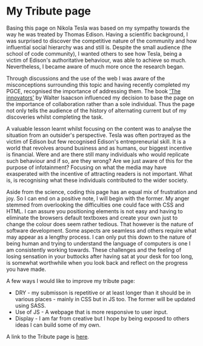 
# My Tribute page 
Basing this page on Nikola Tesla was based on my sympathy towards the way he was treated by Thomas Edison. Having a scientific background, I was surprised to discover the competitive nature of the community and how influential social hierarchy was and still is. Despite the small audience (the school of code community), I wanted others to see how Tesla, being a victim of Edison's authoritative behaviour, was able to achieve so much. Nevertheless, I became aware of much more once the research began.

Through discussions and the use of the web I was aware of the misconceptions surrounding this topic and having recently completed my PGCE, recognised the importance of addressing them. The book ['The innovators'](https://www.amazon.co.uk/Innovators-Inventors-Hackers-Geniuses-Revolution/dp/1471138801) by Walter Isaacson influenced my decision to base the page on the importance of collaboration rather than a sole individual. Thus the page not only tells the audience of the history of alternating current but of my discoveries whilst completing the task. 

A valuable lesson learnt whilst focusing on the content was to analyse the situation from an outsider's perspective. Tesla was often portrayed as the victim of Edison but few recognised Edison's entrepreneurial skill. It is a world that revolves around business and as humans, our biggest incentive is  financial. Were and are there still many individuals who would replicate such behaviour and if so, are they wrong? Are we just aware of this for the purpose of infotainment?  Focusing on what the media may have exasperated with the incentive of attracting readers is not important. What is, is recognising what these individuals contributed to the wider society.  

Aside from the science, coding this page has an equal mix of frustration and joy. So I can end on a positive note, I will begin with the former. My anger stemmed from overlooking the difficulties one could face with CSS and HTML. I can assure you positioning elements is not easy and having to eliminate the browsers default textboxes and create your own just to change the colour does seem rather tedious. That however is the nature of software development. Some aspects are seamless and others require what may appear as a lengthy process. I can only put this down to the nature of being human and trying to understand the language of computers is one I am consistently working towards. These challenges and the feeling of losing sensation in your buttocks after having sat at your desk for too long, is somewhat worthwhile when you look back and reflect on the progress you have made.


A few ways I would like to improve my tribute page: 

* DRY - my submisson is repetitive or at least longer than it should be in various places - mainly in CSS but in JS too. The former will be updated using SASS. 
* Use of JS - A webpage that is more responsive to user input. 
* Display - I am far from creative but I hope by being exposed to others ideas I can build some of my own. 

A link to the Tribute page is [here](https://schoolofcode.github.io/w0d0_precourse-challenge-kavita202/Tribute_page.html).


